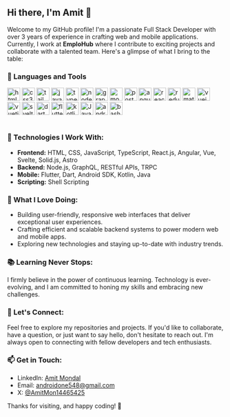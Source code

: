 ## Hi there, I'm Amit 👋

Welcome to my GitHub profile! I'm a passionate Full Stack Developer with over 3 years of experience in crafting web and mobile applications. Currently, I work at **EmploHub** where I contribute to exciting projects and collaborate with a talented team. Here's a glimpse of what I bring to the table:

### 🧰 Languages and Tools

<div align="left">
<img alt="html5" width="30px" src="https://cdn.jsdelivr.net/gh/devicons/devicon/icons/html5/html5-original.svg" />
<img alt="css3" width="30px" src="https://cdn.jsdelivr.net/gh/devicons/devicon/icons/css3/css3-original.svg" />
<img alt="tailwindcss" width="30px" src="https://cdn.jsdelivr.net/gh/devicons/devicon/icons/tailwindcss/tailwindcss-plain.svg" />
<img alt="javascript" width="30px" src="https://cdn.jsdelivr.net/gh/devicons/devicon/icons/javascript/javascript-original.svg" />
<img alt="typescript" width="30px" src="https://cdn.jsdelivr.net/gh/devicons/devicon/icons/typescript/typescript-original.svg" />
<img alt="nodejs" width="30px" src="https://cdn.jsdelivr.net/gh/devicons/devicon/icons/nodejs/nodejs-original.svg" />
<img alt="graphql" width="30px" src="https://cdn.jsdelivr.net/gh/devicons/devicon/icons/graphql/graphql-plain.svg" />
<img alt="mongodb" width="30px" src="https://cdn.jsdelivr.net/gh/devicons/devicon/icons/mongodb/mongodb-original.svg" />
<img alt="postgresql" width="30px" src="https://cdn.jsdelivr.net/gh/devicons/devicon/icons/postgresql/postgresql-original.svg" />
<img alt="angular" width="30px" src="https://cdn.jsdelivr.net/gh/devicons/devicon/icons/angularjs/angularjs-original.svg" />
<img alt="react" width="30px" src="https://cdn.jsdelivr.net/gh/devicons/devicon/icons/react/react-original.svg" />
<img alt="redux" width="30px" src="https://cdn.jsdelivr.net/gh/devicons/devicon/icons/redux/redux-original.svg" />
<img alt="materialui" width="30px" src="https://cdn.jsdelivr.net/gh/devicons/devicon/icons/materialui/materialui-original.svg" />
<img alt="vuejs" width="30px" src="https://cdn.jsdelivr.net/gh/devicons/devicon/icons/vuejs/vuejs-original.svg" />
<img alt="vuetify" width="30px" src="https://cdn.jsdelivr.net/gh/devicons/devicon/icons/vuetify/vuetify-original.svg" />
<img alt="svelte" width="30px" src="https://cdn.jsdelivr.net/gh/devicons/devicon/icons/svelte/svelte-original.svg" />
<img alt="dart" width="30px" src="https://cdn.jsdelivr.net/gh/devicons/devicon/icons/dart/dart-original.svg" />
<img alt="flutter" width="30px" src="https://cdn.jsdelivr.net/gh/devicons/devicon/icons/flutter/flutter-original.svg" />
<img alt="kotlin" width="30px" src="https://cdn.jsdelivr.net/gh/devicons/devicon/icons/kotlin/kotlin-original.svg" />
<img alt="Java" width="30px" src="https://cdn.jsdelivr.net/gh/devicons/devicon/icons/java/java-original.svg" />
<img alt="android" width="30px" src="https://cdn.jsdelivr.net/gh/devicons/devicon/icons/android/android-original.svg" />
<img alt="bash" width="30px" src="https://cdn.jsdelivr.net/gh/devicons/devicon/icons/bash/bash-original.svg" />
</div>

#

### 🚀 Technologies I Work With:

- **Frontend:** HTML, CSS, JavaScript, TypeScript, React.js, Angular, Vue, Svelte, Solid.js, Astro
- **Backend:** Node.js, GraphQL, RESTful APIs, TRPC
- **Mobile:** Flutter, Dart, Android SDK, Kotlin, Java
- **Scripting:** Shell Scripting

### 🌟 What I Love Doing:

- Building user-friendly, responsive web interfaces that deliver exceptional user experiences.
- Crafting efficient and scalable backend systems to power modern web and mobile apps.
- Exploring new technologies and staying up-to-date with industry trends.

### 📚 Learning Never Stops:

I firmly believe in the power of continuous learning. Technology is ever-evolving, and I am committed to honing my skills and embracing new challenges.

### 🤝 Let's Connect:

Feel free to explore my repositories and projects. If you'd like to collaborate, have a question, or just want to say hello, don't hesitate to reach out. I'm always open to connecting with fellow developers and tech enthusiasts.

### 📫 Get in Touch:

- LinkedIn: [Amit Mondal](https://www.linkedin.com/in/amit-mondal-3b2143282/)
- Email: [androidone548@gmail.com](mailto:androidone548@gmail.com)
- X: [@AmitMon14465425](https://x.com/AmitMon14465425?t=bMCt_Q8WiQSA0vSrnz3buQ&s=35)

Thanks for visiting, and happy coding! 🚀

